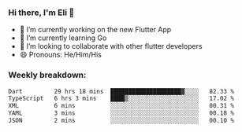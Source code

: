 ### Hi there, I'm Eli 👋
- 🔭 I’m currently working on the new Flutter App
- 🌱 I’m currently learning Go
- 🦄 I’m looking to collaborate with other flutter developers
- 😄 Pronouns: He/Him/His

### Weekly breakdown:
<!--START_SECTION:waka-->

```txt
Dart         29 hrs 18 mins  ████████████████████▓░░░░   82.33 %
TypeScript   6 hrs 3 mins    ████▒░░░░░░░░░░░░░░░░░░░░   17.02 %
XML          6 mins          ░░░░░░░░░░░░░░░░░░░░░░░░░   00.31 %
YAML         3 mins          ░░░░░░░░░░░░░░░░░░░░░░░░░   00.18 %
JSON         2 mins          ░░░░░░░░░░░░░░░░░░░░░░░░░   00.10 %
```

<!--END_SECTION:waka-->
